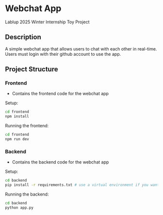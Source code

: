 # Webchat App
Lablup 2025 Winter Internship Toy Project

## Description
A simple webchat app that allows users to chat with each other in real-time. Users must login with their github account to use the app.

## Project Structure
### Frontend
- Contains the frontend code for the webchat app

Setup:
```bash
cd frontend
npm install
```

Running the frontend:
```bash
cd frontend
npm run dev
```

### Backend
- Contains the backend code for the webchat app

Setup:
```bash
cd backend
pip install -r requirements.txt # use a virtual environment if you want
```

Running the backend:
```bash
cd backend
python app.py
```
